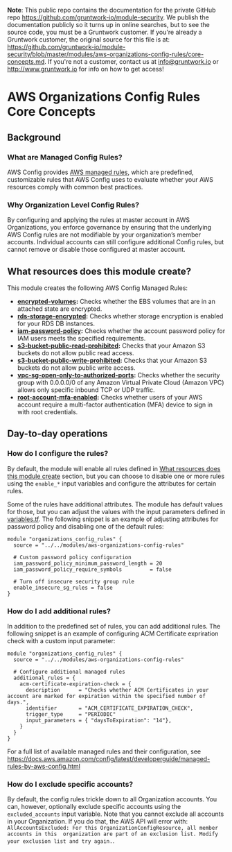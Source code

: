 **Note**: This public repo contains the documentation for the private GitHub repo <https://github.com/gruntwork-io/module-security>.
We publish the documentation publicly so it turns up in online searches, but to see the source code, you must be a Gruntwork customer.
If you're already a Gruntwork customer, the original source for this file is at: <https://github.com/gruntwork-io/module-security/blob/master/modules/aws-organizations-config-rules/core-concepts.md>.
If you're not a customer, contact us at <info@gruntwork.io> or <http://www.gruntwork.io> for info on how to get access!

# AWS Organizations Config Rules Core Concepts

## Background

### What are Managed Config Rules?
AWS Config provides [AWS managed rules](https://docs.aws.amazon.com/config/latest/developerguide/evaluate-config_use-managed-rules.html), 
which are predefined, customizable rules that AWS Config uses to evaluate whether your AWS resources comply with common best practices.

### Why Organization Level Config Rules?

By configuring and applying the rules at master account in AWS Organizations, you enforce governance by ensuring that 
the underlying AWS Config rules are not modifiable by your organization’s member accounts. Individual accounts can still
configure additional Config rules, but cannot remove or disable those configured at master account.

## What resources does this module create?

This module creates the following AWS Config Managed Rules:

- **[encrypted-volumes](https://docs.aws.amazon.com/config/latest/developerguide/encrypted-volumes.html):** Checks whether the EBS volumes that are in an attached state are encrypted.
- **[rds-storage-encrypted](https://docs.aws.amazon.com/config/latest/developerguide/rds-storage-encrypted.html):** Checks whether storage encryption is enabled for your RDS DB instances.
- **[iam-password-policy](https://docs.aws.amazon.com/config/latest/developerguide/iam-password-policy.html):** Checks whether the account password policy for IAM users meets the specified requirements.
- **[s3-bucket-public-read-prohibited](https://docs.aws.amazon.com/config/latest/developerguide/s3-bucket-public-read-prohibited.html):** Checks that your Amazon S3 buckets do not allow public read access.
- **[s3-bucket-public-write-prohibited](https://docs.aws.amazon.com/config/latest/developerguide/s3-bucket-public-write-prohibited.html):** Checks that your Amazon S3 buckets do not allow public write access.
- **[vpc-sg-open-only-to-authorized-ports](https://docs.aws.amazon.com/config/latest/developerguide/vpc-sg-open-only-to-authorized-ports.html):** Checks whether the security group with 0.0.0.0/0 of any Amazon Virtual Private Cloud (Amazon VPC) allows only specific inbound TCP or UDP traffic.
- **[root-account-mfa-enabled](https://docs.aws.amazon.com/config/latest/developerguide/root-account-mfa-enabled.html):** Checks whether users of your AWS account require a multi-factor authentication (MFA) device to sign in with root credentials.


## Day-to-day operations

### How do I configure the rules?
By default, the module will enable all rules defined in [What resources does this module create](#what-resources-does-this-module-create) section,
but you can choose to disable one or more rules using the `enable_*` input variables and configure the attributes
for certain rules. 

Some of the rules have additional attributes. The module has default values for those, but you can adjust the values with
the input parameters defined in [variables.tf](variables.tf). The following snippet is an example of adjusting attributes 
for password policy and disabling one of the default rules:

```hcl
module "organizations_config_rules" {
  source = "../../modules/aws-organizations-config-rules"

  # Custom password policy configuration   
  iam_password_policy_minimum_password_length = 20
  iam_password_policy_require_symbols         = false

  # Turn off insecure security group rule   
  enable_insecure_sg_rules = false
}
```

### How do I add additional rules?
In addition to the predefined set of rules, you can add additional rules. The following snippet is an example of configuring
ACM Certificate expriration check with a custom input parameter:

```hcl
module "organizations_config_rules" {
  source = "../../modules/aws-organizations-config-rules"

  # Configure additional managed rules   
  additional_rules = {
    acm-certificate-expiration-check = {
      description      = "Checks whether ACM Certificates in your account are marked for expiration within the specified number of days.",
      identifier       = "ACM_CERTIFICATE_EXPIRATION_CHECK",
      trigger_type     = "PERIODIC"
      input_parameters = { "daysToExpiration": "14"},
    }
  }
}
```

For a full list of available managed rules and their configuration, see https://docs.aws.amazon.com/config/latest/developerguide/managed-rules-by-aws-config.html

### How do I exclude specific accounts?
By default, the config rules trickle down to all Organization accounts. You can, however, optionally exclude specific accounts
using the `excluded_accounts` input variable. Note that you cannot exclude all accounts in your Organization. If you do that,
the AWS API will error with: `AllAccountsExcluded: For this OrganizationConfigResource, all member accounts in this 
organization are part of an exclusion list. Modify your exclusion list and try again.`.
